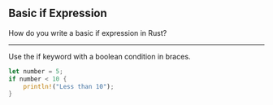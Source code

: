 ## Basic if Expression

How do you write a basic if expression in Rust?

---

Use the if keyword with a boolean condition in braces.

```rust
let number = 5;
if number < 10 {
    println!("Less than 10");
}
```

